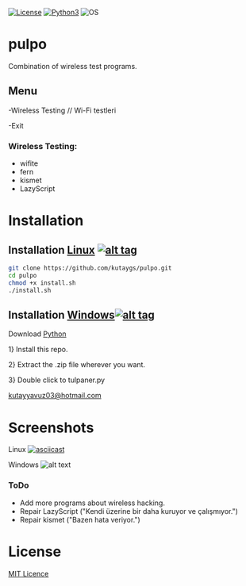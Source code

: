 [![License](https://img.shields.io/badge/License-MIT-blue.svg?style=flat-square)](https://github.com/kutaygs/pulpo/blob/master/LICENSE) [![Python3](https://img.shields.io/badge/Python-3-green.svg?style=flat-square)](https://github.com/Manisso/fsociety/tree/python3) ![OS](https://img.shields.io/badge/Tested%20On-Linux%20|%20Windows%20-yellowgreen.svg?style=flat-square)

# pulpo
Combination of wireless test programs.


## Menu

-Wireless Testing // Wi-Fi testleri

-Exit


### Wireless Testing:

- wifite
- fern
- kismet
- LazyScript




# Installation

## Installation [Linux](https://wikipedia.org/wiki/Linux) [![alt tag](http://icons.iconarchive.com/icons/dakirby309/simply-styled/32/OS-Linux-icon.png)](https://fr.wikipedia.org/wiki/Linux)

```bash
git clone https://github.com/kutaygs/pulpo.git
cd pulpo
chmod +x install.sh
./install.sh
```


## Installation [Windows](https://wikipedia.org/wiki/Microsoft_Windows)[![alt tag](http://icons.iconarchive.com/icons/yootheme/social-bookmark/32/social-windows-button-icon.png)](https://fr.wikipedia.org/wiki/Microsoft_Windows)


Download [Python](https://www.python.org/downloads/release/python-2714/)

1} Install this repo.



2} Extract the .zip file wherever you want.



3} Double click to tulpaner.py

kutayyavuz03@hotmail.com

# Screenshots

Linux
[![asciicast](https://asciinema.org/a/k05kRzIsKFhyrDBMPFJWSdNCp.png)](https://asciinema.org/a/k05kRzIsKFhyrDBMPFJWSdNCp)


Windows
![alt text](https://image.ibb.co/iT9kQc/pulpo.png)



### ToDo
- Add more programs about wireless hacking.
- Repair LazyScript ("Kendi üzerine bir daha kuruyor ve çalışmıyor.")
- Repair kismet ("Bazen hata veriyor.")


# License

[MIT Licence](https://github.com/kutaygs/pulpo/blob/master/LICENSE)
